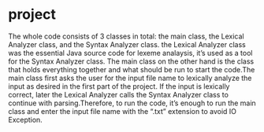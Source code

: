 # project
The whole code consists of 3 classes in total: the main class, the Lexical Analyzer class, and 
the Syntax Analyzer class. the Lexical Analyzer class was the essential Java 
source code for lexeme analaysis, it’s used as a tool for the Syntax Analyzer class. The main class on the other hand is the class that 
holds everything together and what should be run to start the code.The main class first asks the user for the input file name to lexically analyze the input as desired in the first part of the project. If the input is lexically correct, later the Lexical 
Analyzer calls the Syntax Analyzer class to continue with parsing.Therefore, to run the code, it’s enough to run the main class and enter the input file name with the “.txt” extension to avoid IO Exception. 
